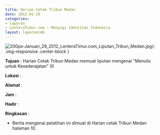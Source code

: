 ```yaml
---
title: Harian Cetak Tribun Medan
date: 2012-01-29
categories:
- laporan
- LenteraTimur.com – Menyigi Identitas Indonesia
layout: laporancmb
---
```



![200px-Januari_29_2012_LenteraTimur.com_Liputan_Tribun_Medan.jpg](/uploads/200px-Januari_29_2012_LenteraTimur.com_Liputan_Tribun_Medan.jpg){: .img-responsive .center-block }


**Tujuan** : Harian Cetak Tribun Medan memuat liputan mengenai "Menulis untuk Kesederajatan" (I)

**Lokasi** : 

**Alamat** : 

**Jam** : 

**Hadir** :  


**Ringkasan** : 
* Berita mengenai pelatihan ini dimuat di Harian cetak Tribun Medan halaman 10.
